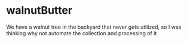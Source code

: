 # walnutButter
We have a walnut tree in the backyard that never gets utilized, so I was thinking why not automate the collection and processing of it
